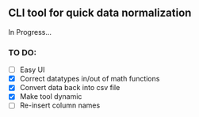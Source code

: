 ## CLI tool for quick data normalization 

In Progress...

### TO DO:
- [ ] Easy UI
- [x] Correct datatypes in/out of math functions
- [x] Convert data back into csv file
- [x] Make tool dynamic
- [ ] Re-insert column names
